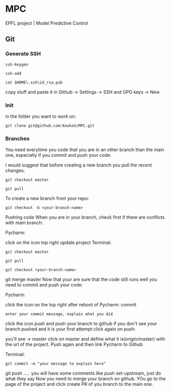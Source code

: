 # MPC
EPFL project | Model Predictive Control

## Git

### Generate SSH
    ssh-keygen

    ssh-add

    cat $HOME\.ssh\id_rsa.pub
copy stuff and paste it in Github -> Settings -> SSH and GPG keys -> New

### Init
in the folder you want to work on:

    git clone git@github.com:KookaS/MPC.git

### Branches
You need everytime you code that you are in an other branch than the main one, especially if you commit and push your code.

I would suggest that before creating a new branch you pull the recent changes:

    git checkout master

    git pull
To create a new branch from your repo:

    git checkout -b <your-branch-name>
Pushing code
When you are in your branch, check first if there are conflicts with main branch:

Pycharm:

click on the icon top right update project
Terminal:

    git checkout master

    git pull

    git checkout <your-branch-name>

git merge master
Now that your are sure that the code still runs well you need to commit and push your code:

Pycharm:

click the icon on the top right after reboot of Pycharm: commit

    enter your commit message, explain what you did

click the icon push and push your branch to github
if you don't see your branch pushed and it is your first attempt click again on push:

you'll see <your-branch-name> -> master
click on master and define what it is(origin/master) with the url of the project. Push again and then link Pycharm to Github

Terminal:

    git commit -m "your message to explain here"

git push .....      you will have some comments like push set-upstream, just do what they say
Now you need to merge your branch on github. YOu go to the page of the project and click create PR of you branch to the main one.


